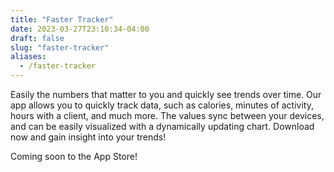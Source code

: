 ```yaml
---
title: "Faster Tracker"
date: 2023-03-27T23:10:34-04:00
draft: false
slug: "faster-tracker"
aliases:
  - /faster-tracker
---
```


Easily the numbers that matter to you and quickly see trends over time. Our app allows you to quickly track data, such as calories, minutes of activity, hours with a client, and much more. The values sync between your devices, and can be easily visualized with a dynamically updating chart. Download now and gain insight into your trends!

Coming soon to the App Store!
